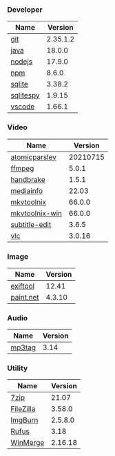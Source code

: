 
### Developer
Name                                                                       | Version
----                                                                       | -------
[git](https://github.com/git-for-windows/git/releases)                     | 2.35.1.2
[java](https://www.oracle.com/java/technologies/downloads/)                | 18.0.0
[nodejs](https://nodejs.org/en/download/current/)                          | 17.9.0
[npm](https://github.com/npm/cli)                                          | 8.6.0
[sqlite](http://www.sqlite.org/download.html)                              | 3.38.2
[sqlitespy](http://www.yunqa.de/delphi/doku.php/products/sqlitespy/index)  | 1.9.15
[vscode](https://code.visualstudio.com/updates)                            | 1.66.1

### Video
Name                                                                       | Version
----                                                                       | -------
[atomicparsley](https://github.com/wez/atomicparsley)                      | 20210715
[ffmpeg](http://www.ffmpeg.org/download.html)                              | 5.0.1
[handbrake](http://handbrake.fr/downloads.php)                             | 1.5.1
[mediainfo](http://mediaarea.net/us/MediaInfo/Download/Windows)            | 22.03
[mkvtoolnix](http://www.bunkus.org/videotools/mkvtoolnix/downloads.html)   | 66.0.0
[mkvtoolnix-win](http://www.fosshub.com/MKVToolNix.html)                   | 66.0.0
[subtitle-edit](https://github.com/SubtitleEdit/subtitleedit/releases)     | 3.6.5
[vlc](https://www.videolan.org/vlc/download-windows.html)                  | 3.0.16

### Image
Name                                                                       | Version
----                                                                       | -------
[exiftool](http://www.sno.phy.queensu.ca/~phil/exiftool/)                  | 12.41
[paint.net](http://www.getpaint.net/download.html)                         | 4.3.10

### Audio
Name                                                                       | Version
----                                                                       | -------
[mp3tag](http://www.mp3tag.de/en/download.html)                            | 3.14

### Utility
Name                                                                       | Version
----                                                                       | -------
[7zip](http://www.7-zip.org/download.html)                                 | 21.07
[FileZilla](https://filezilla-project.org/download.php?show_all=1)         | 3.58.0
[ImgBurn](http://www.imgburn.com/index.php?act=download)                   | 2.5.8.0
[Rufus](https://github.com/pbatard/rufus/releases)                         | 3.18
[WinMerge](http://winmerge.org/downloads/)                                 | 2.16.18
